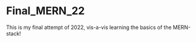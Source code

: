 # Final_MERN_22

This is my final attempt of 2022, vis-a-vis learning the basics of the MERN-stack! 
